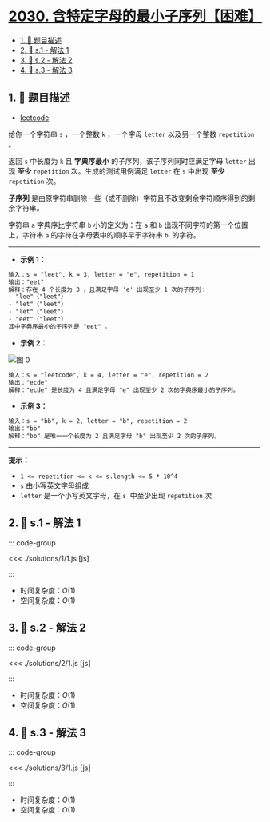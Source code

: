# [2030. 含特定字母的最小子序列【困难】](https://github.com/tnotesjs/TNotes.leetcode/tree/main/notes/2030.%20%E5%90%AB%E7%89%B9%E5%AE%9A%E5%AD%97%E6%AF%8D%E7%9A%84%E6%9C%80%E5%B0%8F%E5%AD%90%E5%BA%8F%E5%88%97%E3%80%90%E5%9B%B0%E9%9A%BE%E3%80%91)

<!-- region:toc -->

- [1. 📝 题目描述](#1--题目描述)
- [2. 🎯 s.1 - 解法 1](#2--s1---解法-1)
- [3. 🎯 s.2 - 解法 2](#3--s2---解法-2)
- [4. 🎯 s.3 - 解法 3](#4--s3---解法-3)

<!-- endregion:toc -->

## 1. 📝 题目描述

- [leetcode](https://leetcode.cn/problems/smallest-k-length-subsequence-with-occurrences-of-a-letter/)

给你一个字符串 `s` ，一个整数 `k` ，一个字母 `letter` 以及另一个整数 `repetition` 。

返回 `s` 中长度为 `k` 且 **字典序最小** 的子序列，该子序列同时应满足字母 `letter` 出现 **至少** `repetition` 次。生成的测试用例满足 `letter` 在 `s` 中出现 **至少** `repetition` 次。

**子序列** 是由原字符串删除一些（或不删除）字符且不改变剩余字符顺序得到的剩余字符串。

字符串 `a` 字典序比字符串 `b` 小的定义为：在 `a` 和 `b` 出现不同字符的第一个位置上，字符串 `a` 的字符在字母表中的顺序早于字符串 `b`  的字符。

---

- **示例 1：**

```txt
输入：s = "leet", k = 3, letter = "e", repetition = 1
输出："eet"
解释：存在 4 个长度为 3 ，且满足字母 'e' 出现至少 1 次的子序列：
- "lee"（"leet"）
- "let"（"leet"）
- "let"（"leet"）
- "eet"（"leet"）
其中字典序最小的子序列是 "eet" 。
```

- **示例 2：**

![图 0](https://cdn.jsdelivr.net/gh/tnotesjs/imgs@main/2025-09-26-22-10-00.png)

```txt
输入：s = "leetcode", k = 4, letter = "e", repetition = 2
输出："ecde"
解释："ecde" 是长度为 4 且满足字母 "e" 出现至少 2 次的字典序最小的子序列。
```

- **示例 3：**

```txt
输入：s = "bb", k = 2, letter = "b", repetition = 2
输出："bb"
解释："bb" 是唯一一个长度为 2 且满足字母 "b" 出现至少 2 次的子序列。
```

---

**提示：**

- `1 <= repetition <= k <= s.length <= 5 * 10^4`
- `s` 由小写英文字母组成
- `letter` 是一个小写英文字母，在 `s`  中至少出现 `repetition` 次

## 2. 🎯 s.1 - 解法 1

::: code-group

<<< ./solutions/1/1.js [js]

:::

- 时间复杂度：$O(1)$
- 空间复杂度：$O(1)$

## 3. 🎯 s.2 - 解法 2

::: code-group

<<< ./solutions/2/1.js [js]

:::

- 时间复杂度：$O(1)$
- 空间复杂度：$O(1)$

## 4. 🎯 s.3 - 解法 3

::: code-group

<<< ./solutions/3/1.js [js]

:::

- 时间复杂度：$O(1)$
- 空间复杂度：$O(1)$
